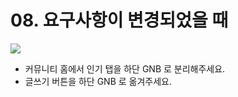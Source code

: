 # 08. 요구사항이 변경되었을 때

![](https://img.shields.io/badge/Flutter_3.16.9-Dart_3.2.6-blue)

- 커뮤니티 홈에서 인기 탭을 하단 GNB 로 분리해주세요.
- 글쓰기 버튼을 하단 GNB 로 옮겨주세요.
